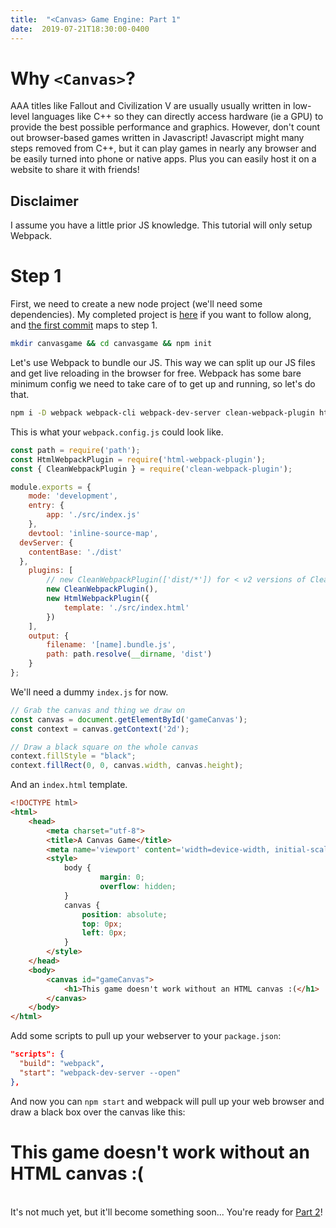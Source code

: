 ```yaml
---
title:  "<Canvas> Game Engine: Part 1"
date:  2019-07-21T18:30:00-0400
---
```


# Why `<Canvas>`?
AAA titles like Fallout and Civilization V are usually usually written in low-level languages like C++ so they can directly access hardware (ie a GPU) to provide the best possible performance and graphics. However, don't count out browser-based games written in Javascript! Javascript might many steps removed from C++, but it can play games in nearly any browser and be easily turned into phone or native apps. Plus you can easily host it on a website to share it with friends!

## Disclaimer
I assume you have a little prior JS knowledge. This tutorial will only setup Webpack.

# Step 1
First, we need to create a new node project (we'll need some dependencies). My completed project is [here](github.com/thesmartwon/canvasgame) if you want to follow along, and [the first commit]() maps to step 1.

```sh
mkdir canvasgame && cd canvasgame && npm init
```

Let's use Webpack to bundle our JS. This way we can split up our JS files and get live reloading in the browser for free. Webpack has some bare minimum config we need to take care of to get up and running, so let's do that.

```sh
npm i -D webpack webpack-cli webpack-dev-server clean-webpack-plugin html-webpack-plugin
```

This is what your `webpack.config.js` could look like.
```js
const path = require('path');
const HtmlWebpackPlugin = require('html-webpack-plugin');
const { CleanWebpackPlugin } = require('clean-webpack-plugin');

module.exports = {
	mode: 'development',
	entry: {
		app: './src/index.js'
	},
	devtool: 'inline-source-map',
  devServer: {
    contentBase: './dist'
  },
	plugins: [
		// new CleanWebpackPlugin(['dist/*']) for < v2 versions of CleanWebpackPlugin
		new CleanWebpackPlugin(),
		new HtmlWebpackPlugin({
			template: './src/index.html'
		})
	],
	output: {
		filename: '[name].bundle.js',
		path: path.resolve(__dirname, 'dist')
	}
};
```

We'll need a dummy `index.js` for now.
```js
// Grab the canvas and thing we draw on
const canvas = document.getElementById('gameCanvas');
const context = canvas.getContext('2d');

// Draw a black square on the whole canvas
context.fillStyle = "black";
context.fillRect(0, 0, canvas.width, canvas.height);
```

And an `index.html` template.
```html
<!DOCTYPE html>
<html>
	<head>
		<meta charset="utf-8">
		<title>A Canvas Game</title>
		<meta name='viewport' content='width=device-width, initial-scale=1, maximum-scale=1, minimum-scale=1, user-scalable=no' />
		<style>
			body {
					margin: 0;
					overflow: hidden;
			}
			canvas {
				position: absolute;
				top: 0px;
				left: 0px;
			}
		</style>
	</head>
	<body>
		<canvas id="gameCanvas">
			<h1>This game doesn't work without an HTML canvas :(</h1>
		</canvas>
	</body>
</html>
``` 

Add some scripts to pull up your webserver to your `package.json`:

```json
"scripts": {
  "build": "webpack",
  "start": "webpack-dev-server --open"
},
```

And now you can `npm start` and webpack will pull up your web browser and draw a black box over the canvas like this:

<canvas id="gameCanvas">
  <h1>This game doesn't work without an HTML canvas :(</h1>
</canvas>

<br />
It's not much yet, but it'll become something soon... You're ready for <a href="./part-2">Part 2</a>!
